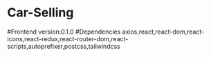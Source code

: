 # Car-Selling
#Frontend version:0.1.0
#Dependencies axios,react,react-dom,react-icons,react-redux,react-router-dom,react-scripts,autoprefixer,postcss,tailwindcss
